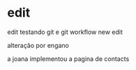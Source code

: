 # edit
edit testando git e git workflow
new edit


alteração por engano

a joana implementou a pagina de contacts
